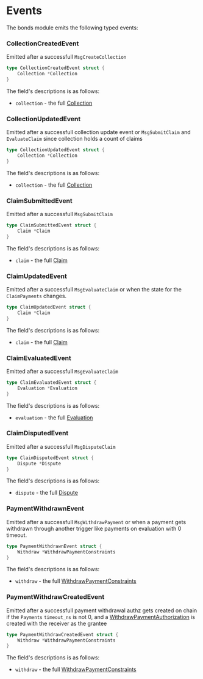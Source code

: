 # Events

The bonds module emits the following typed events:

### CollectionCreatedEvent

Emitted after a successfull `MsgCreateCollection`

```go
type CollectionCreatedEvent struct {
	Collection *Collection
}
```

The field's descriptions is as follows:

- `collection` - the full [Collection](02_state.md#collection)

### CollectionUpdatedEvent

Emitted after a successfull collection update event or `MsgSubmitClaim` and `EvaluateClaim` since collection holds a count of claims

```go
type CollectionUpdatedEvent struct {
	Collection *Collection
}
```

The field's descriptions is as follows:

- `collection` - the full [Collection](02_state.md#collection)

### ClaimSubmittedEvent

Emitted after a successfull `MsgSubmitClaim`

```go
type ClaimSubmittedEvent struct {
	Claim *Claim
}
```

The field's descriptions is as follows:

- `claim` - the full [Claim](02_state.md#claim)

### ClaimUpdatedEvent

Emitted after a successfull `MsgEvaluateClaim` or when the state for the `ClaimPayments` changes.

```go
type ClaimUpdatedEvent struct {
	Claim *Claim
}
```

The field's descriptions is as follows:

- `claim` - the full [Claim](02_state.md#claim)

### ClaimEvaluatedEvent

Emitted after a successfull `MsgEvaluateClaim`

```go
type ClaimEvaluatedEvent struct {
	Evaluation *Evaluation
}
```

The field's descriptions is as follows:

- `evaluation` - the full [Evaluation](02_state.md#evaluation)

### ClaimDisputedEvent

Emitted after a successfull `MsgDisputeClaim`

```go
type ClaimDisputedEvent struct {
	Dispute *Dispute
}
```

The field's descriptions is as follows:

- `dispute` - the full [Dispute](02_state.md#dispute)

### PaymentWithdrawnEvent

Emitted after a successfull `MsgWithdrawPayment` or when a payment gets withdrawn through another trigger like payments on evaluation with 0 timeout.

```go
type PaymentWithdrawnEvent struct {
	Withdraw *WithdrawPaymentConstraints
}
```

The field's descriptions is as follows:

- `withdraw` - the full [WithdrawPaymentConstraints](02_state.md#withdrawpaymentconstraints)

### PaymentWithdrawCreatedEvent

Emitted after a successfull payment withdrawal authz gets created on chain if the `Payments` `timeout_ns` is not 0, and a [WithdrawPaymentAuthorization](02_state.md#withdrawpaymentauthorization) is created with the receiver as the grantee

```go
type PaymentWithdrawCreatedEvent struct {
	Withdraw *WithdrawPaymentConstraints
}
```

The field's descriptions is as follows:

- `withdraw` - the full [WithdrawPaymentConstraints](02_state.md#withdrawpaymentconstraints)
